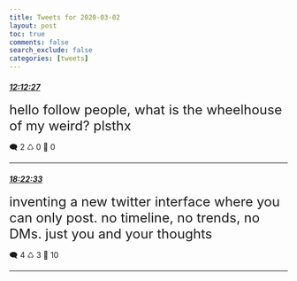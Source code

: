 ```yaml
---
title: Tweets for 2020-03-02
layout: post
toc: true
comments: false
search_exclude: false
categories: [tweets]
---
```



#### <a href = "https://twitter.com/deepfates/status/1234557195502571520">*12:12:27*</a>

<font size="5">hello follow people, what is the wheelhouse of my weird? plsthx</font>



🗨️ 2 ♺ 0 🤍  0   

---
    
#### <a href = "https://twitter.com/deepfates/status/1234650335781634050">*18:22:33*</a>

<font size="5">inventing a new twitter interface where you can only post. no timeline, no trends, no DMs. just you and your thoughts</font>



🗨️ 4 ♺ 3 🤍  10   

---
    
            

